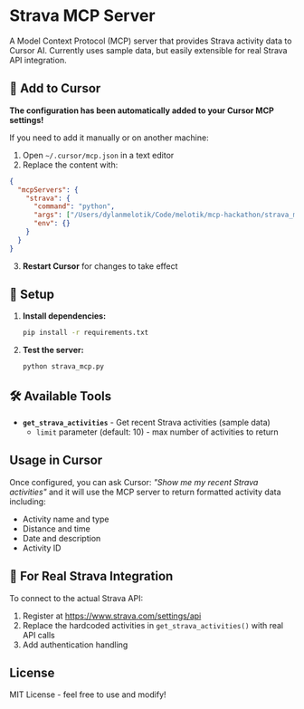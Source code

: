 # Strava MCP Server

A Model Context Protocol (MCP) server that provides Strava activity data to Cursor AI. Currently uses sample data, but easily extensible for real Strava API integration.

## 🤖 Add to Cursor

**The configuration has been automatically added to your Cursor MCP settings!**

If you need to add it manually or on another machine:

1. Open `~/.cursor/mcp.json` in a text editor
2. Replace the content with:

```json
{
  "mcpServers": {
    "strava": {
      "command": "python",
      "args": ["/Users/dylanmelotik/Code/melotik/mcp-hackathon/strava_mcp.py"],
      "env": {}
    }
  }
}
```

3. **Restart Cursor** for changes to take effect

## 🚀 Setup

1. **Install dependencies:**
   ```bash
   pip install -r requirements.txt
   ```

2. **Test the server:**
   ```bash
   python strava_mcp.py
   ```

## 🛠️ Available Tools

- **`get_strava_activities`** - Get recent Strava activities (sample data)
  - `limit` parameter (default: 10) - max number of activities to return

## Usage in Cursor

Once configured, you can ask Cursor: *"Show me my recent Strava activities"* and it will use the MCP server to return formatted activity data including:

- Activity name and type
- Distance and time  
- Date and description
- Activity ID

## 🔧 For Real Strava Integration

To connect to the actual Strava API:

1. Register at https://www.strava.com/settings/api
2. Replace the hardcoded activities in `get_strava_activities()` with real API calls
3. Add authentication handling

## License

MIT License - feel free to use and modify!
